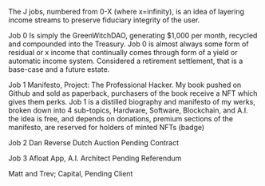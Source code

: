 The J jobs, numbered from 0-X (where x=infinity), is an idea of layering income streams to preserve fiduciary integrity of the user.  

Job 0
Is simply the GreenWitchDAO, generating $1,000 per month, recycled and compounded into the Treasury.  Job 0 is almost always some form of residual or x income that continually comes through form of a yield or automatic income system.  Considered a retirement settlement, that is a base-case and a future estate.

Job 1
Manifesto, Project: The Professional Hacker.  My book pushed on Github and sold as paperback, purchasers of the book receive a NFT which gives them perks.  Job 1 is a distilled biography and manifesto of my werks, broken down into 4 sub-topics, Hardware, Software, Blockchain, and A.I. the idea is free, and depends on donations, premium sections of the manifesto, are reserved for holders of minted NFTs (badge)

Job 2
Dan Reverse Dutch Auction
Pending Contract

Job 3
Afloat App, A.I. Architect
Pending Referendum

Matt and Trev; Capital,
Pending Client
